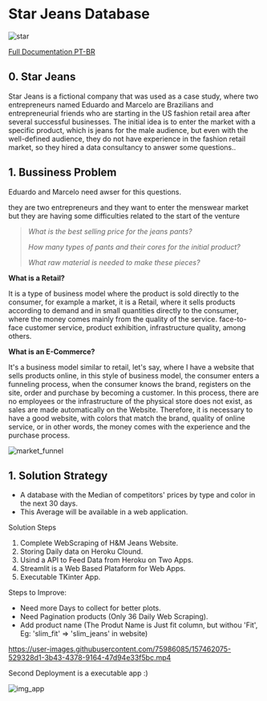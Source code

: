 # Star Jeans Database

![star](https://user-images.githubusercontent.com/75986085/157313911-2b5306f4-4ab2-4542-b755-7bb655baa186.png)

<a href='https://github.com/xGabrielR/Star-Jeans-Database/blob/main/notebooks/h%26m_webscraping.ipynb'>Full Documentation PT-BR</a>

<h2>0. Star Jeans</h2>
<p>Star Jeans is a fictional company that was used as a case study, where two entrepreneurs named Eduardo and Marcelo are Brazilians and entrepreneurial friends who are starting in the US fashion retail area after several successful businesses. The initial idea is to enter the market with a specific product, which is jeans for the male audience, but even with the well-defined audience, they do not have experience in the fashion retail market, so they hired a data consultancy to answer some questions..</p>

<h2>1. Bussiness Problem</h2>
<p>Eduardo and Marcelo need awser for this questions.</p>
<p>they are two entrepreneurs and they want to enter the menswear market but they are having some difficulties related to the start of the venture</p>

> *What is the best selling price for the jeans pants?*
> 
> *How many types of pants and their cores for the initial product?*
> 
> *What raw material is needed to make these pieces?*

<p><strong>What is a Retail?</strong></p>
<p>It is a type of business model where the product is sold directly to the consumer, for example a market, it is a Retail, where it sells products according to demand and in small quantities directly to the consumer, where the money comes mainly from the quality of the service. face-to-face customer service, product exhibition, infrastructure quality, among others.</p>

<p><strong>What is an E-Commerce?</strong></p>
<p>It's a business model similar to retail, let's say, where I have a website that sells products online, in this style of business model, the consumer enters a funneling process, when the consumer knows the brand, registers on the site, order and purchase by becoming a customer. In this process, there are no employees or the infrastructure of the physical store does not exist, as sales are made automatically on the Website. Therefore, it is necessary to have a good website, with colors that match the brand, quality of online service, or in other words, the money comes with the experience and the purchase process.</p>

![market_funnel](https://user-images.githubusercontent.com/75986085/157315368-8861c694-4634-4312-b079-f9489cb28130.jpg)

<h2>1. Solution Strategy</h2>
<ul>
  <li>A database with the Median of competitors' prices by type and color in the next 30 days.</li>
  <li>This Average will be available in a web application.</li>
</ul>

<p>Solution Steps</p>
<ol>
  <li>Complete WebScraping of H&M Jeans Website.</li>
  <li>Storing Daily data on Heroku Clound.</li>
  <li>Usind a API to Feed Data from Heroku on Two Apps.</li>
  <li>Streamlit is a Web Based Plataform for Web Apps.</li>
  <li>Executable TKinter App.</li>
</ol>

<p>Steps to Improve:</p>
<ul>
  <li>Need more Days to collect for better plots.</li>
  <li>Need Pagination products (Only 36 Daily Web Scraping).</li>
  <li>Add product name (The Produt Name is Just fit column, but withou 'Fit', Eg: 'slim_fit' => 'slim_jeans' in website)</li>
</ul>

https://user-images.githubusercontent.com/75986085/157462075-529328d1-3b43-4378-9164-47d94e33f5bc.mp4

<p>Second Deployment is a executable app :)</p>

![img_app](https://user-images.githubusercontent.com/75986085/157460350-7a2ddd17-0428-4c33-950e-8dc4476b1a9d.png)


